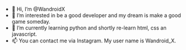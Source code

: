 - 👋 Hi, I’m @WandroidX
- 👀 I’m interested in be a good developer and my dream is make a good game someday.
- 🌱 I’m currently learning python and shortly re-learn html, css an javascript.
- 📫 You can contact me via Instagram. My user name is Wandroid_X.


